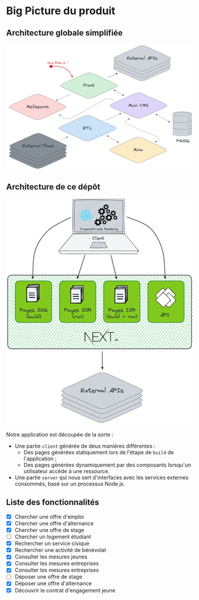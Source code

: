 # Big Picture du produit

## Architecture globale simplifiée

![Big picture](./assets/1j1s-big-picture.png)

## Architecture de ce dépôt

![Front big picture](./assets/1j1s-front-big-picture.png)

Notre application est découpée de la sorte :

- Une partie `client` générée de deux manières différentes :
  - Des pages générées statiquement lors de l'étape de `build` de l'application ;
  - Des pages générées dynamiquement par des composants lorsqu'un utilisateur accède à une ressource.
- Une partie `server` qui nous sert d'interfaces avec les services externes consommés, basé sur un processus Node.js.

## Liste des fonctionnalités

- [x] Chercher une offre d'emploi
- [x] Chercher une offre d'alternance
- [x] Chercher une offre de stage
- [ ] Chercher un logement étudiant
- [x] Rechercher un service civique
- [x] Rechercher une activité de bénévolat
- [x] Consulter les mesures jeunes
- [x] Consulter les mesures entreprises
- [x] Consulter les mesures entreprises
- [ ] Déposer une offre de stage
- [x] Déposer une offre d'alternance
- [x] Découvrir le contrat d'engagement jeune
